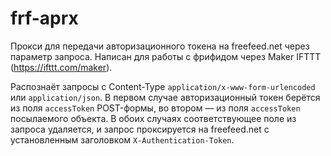 # frf-aprx

Прокси для передачи авторизационного токена на freefeed.net через параметр запроса. Написан для работы с фрифидом через Maker IFTTT (https://ifttt.com/maker).

Распознаёт запросы с Content-Type `application/x-www-form-urlencoded` или `application/json`. В первом случае авторизационный токен берётся из поля `accessToken` POST-формы, во втором — из поля `accessToken` посылаемого объекта. В обоих случаях соответствующее поле из запроса удаляется, и запрос проксируется на freefeed.net с установленным заголовком `X-Authentication-Token`.